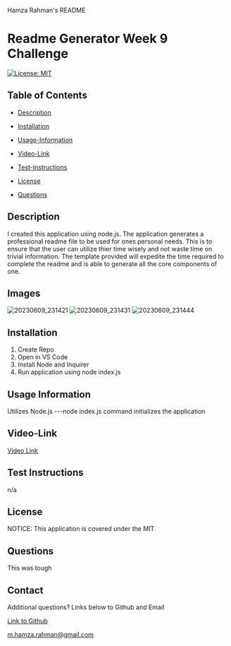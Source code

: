 Hamza Rahman's README

 # Readme Generator Week 9 Challenge

[![License: MIT](https://img.shields.io/badge/License-MIT-yellow.svg)](https://opensource.org/licenses/MIT)

## Table of Contents

 * [Description](#description)

 * [Installation](#installation)

 * [Usage-Information](#usage-information)

 * [Video-Link](#Video-Link)

 * [Test-Instructions](#test-instructions)

 * [License](#license)

 * [Questions](#questions)

## Description

I created this application using node.js. The application generates a professional readme file to be used for ones personal needs. This is to ensure that the user can utilize thier time wisely and not waste time on trivial information. The template provided will expedite the time required to complete the readme and is able to generate all the core components of one.  

## Images 
![20230609_231421](https://github.com/HamzaR19/RPMreadme/assets/132932060/071dd84c-b9c7-46f0-8872-93f610e433ab)
![20230609_231431](https://github.com/HamzaR19/RPMreadme/assets/132932060/084b8307-3152-40ff-a815-f3e42e1920c7)
![20230609_231444](https://github.com/HamzaR19/RPMreadme/assets/132932060/213407d4-7138-4e85-889c-bb9c63c1c0dd)

## Installation
1. Create Repo
2. Open in VS Code
3. Install Node and Inquirer
4. Run application using node index.js


## Usage Information

Utilizes Node.js ---node index.js command initializes the application

## Video-Link

[Video Link](https://www.youtube.com/watch?v=k8HYsblrqK4)

## Test Instructions

n/a

## License

NOTICE: This application is covered under the MIT

## Questions
This was tough

## Contact

Additional questions? Links below to Github and Email


[Link to Github](https://github.com/Hamzar19@gmail.com)

<a href="mailto:m.hamza.rahman@gmail.com">m.hamza.rahman@gmail.com</a>
